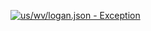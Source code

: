 [![us/wv/logan.json - Exception](https://img.shields.io/badge/us/wv/logan.json-Exception-red)](https://github.com/openaddresses/openaddresses/tree/master/sources/us/wv/logan.json)